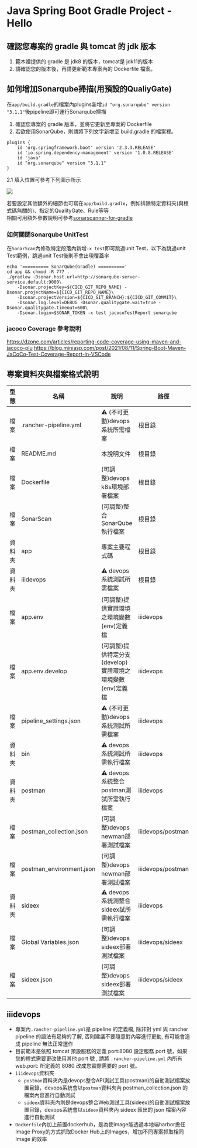 # Java Spring Boot Gradle Project - Hello 
## 確認您專案的 gradle 與 tomcat 的 jdk 版本
1. 範本裡提供的 gradle 是 jdk8 的版本，tomcat是 jdk11的版本
2. 請確認您的版本後，再請更新範本專案內的 Dockerfile 檔案。

## 如何增加Sonarqube掃描(用預設的QualiyGate)
在`app/build.gradle`的檔案內plugins新增`id "org.sonarqube" version "3.1.1"`後pipeline即可運行Sonarqube掃描
1. 確認您專案的 gradle 版本，並將它更新至專案的 Dockerfile
2. 若欲使用SonarQube，則請將下列文字新增至 build.gradle 的檔案裡。
```
plugins {
	id 'org.springframework.boot' version '2.3.3.RELEASE'
	id 'io.spring.dependency-management' version '1.0.8.RELEASE'
	id 'java'
	id "org.sonarqube" version "3.1.1"
}
```
2.1 填入位置可參考下列圖示所示

![](https://i.imgur.com/FZL7uD3.png)

若要設定其他額外的細節也可寫在`app/build.gradle`，例如排除特定資料夾(與程式碼無關的)、指定的QualityGate、Rule等等  
相關可用額外參數說明可參考[sonarscanner-for-gradle](https://docs.sonarqube.org/latest/analysis/scan/sonarscanner-for-gradle/)

### 如何關閉Sonarqube UnitTest
在`SonarScan`內修改特定段落內新增`-x test`即可跳過unit Test，以下為跳過unit Test範例，跳過unit Test後則不會出現覆蓋率
```
echo '========== SonarQube(Gradle) =========='
cd app && chmod -R 777 .
./gradlew -Dsonar.host.url=http://sonarqube-server-service.default:9000\
    -Dsonar.projectKey=${CICD_GIT_REPO_NAME} -Dsonar.projectName=${CICD_GIT_REPO_NAME}\
	-Dsonar.projectVersion=${CICD_GIT_BRANCH}:${CICD_GIT_COMMIT}\
    -Dsonar.log.level=DEBUG -Dsonar.qualitygate.wait=true -Dsonar.qualitygate.timeout=600\
    -Dsonar.login=$SONAR_TOKEN -x test jacocoTestReport sonarqube
```
### jacoco Coverage 參考說明
https://dzone.com/articles/reporting-code-coverage-using-maven-and-jacoco-plu
https://blog.miniasp.com/post/2021/08/11/Spring-Boot-Maven-JaCoCo-Test-Coverage-Report-in-VSCode

## 專案資料夾與檔案格式說明

| 型態 | 名稱 | 說明 | 路徑 |
| --- | --- | --- | --- |
| 檔案 | .rancher-pipeline.yml | :warning: (不可更動)devops系統所需檔案 | 根目錄 |
| 檔案 | README.md | 本說明文件 | 根目錄 |
| 檔案 | Dockerfile | (可調整)devops k8s環境部署檔案 | 根目錄 |
| 檔案 | SonarScan | (可調整)整合SonarQube執行檔案 | 根目錄 |
| 資料夾 | app | 專案主要程式碼 | 根目錄 |
| 資料夾 | iiidevops | :warning: devops系統測試所需檔案 | 根目錄 |
| 檔案 | app.env | (可調整)提供實證環境之環境變數(env)定義檔 | iiidevops |
| 檔案 | app.env.develop | (可調整)提供特定分支(develop)實證環境之環境變數(env)定義檔 | iiidevops |
| 檔案 | pipeline_settings.json | :warning: (不可更動)devops系統測試所需檔案 | iiidevops |
| 資料夾 | bin | :warning: devops系統測試所需執行檔案 | iiidevops |
| 資料夾 | postman | :warning: devops系統整合postman測試所需執行檔案 | iiidevops |
| 檔案 | postman_collection.json | (可調整)devops newman部署測試檔案 | iiidevops/postman |
| 檔案 | postman_environment.json | (可調整)devops newman部署測試檔案 | iiidevops/postman |
| 資料夾 | sideex | :warning: devops系統測整合sideex試所需執行檔案 | iiidevops |
| 檔案 | Global Variables.json | (可調整)devops sideex部署測試檔案 | iiidevops/sideex |
| 檔案 | sideex.json | (可調整)devops sideex部署測試檔案 | iiidevops/sideex |

## iiidevops
* 專案內`.rancher-pipeline.yml`是 pipeline 的定義檔, 除非對 yml 與 rancher pipeline 的語法有足夠的了解, 否則建議不要隨意對內容進行更動, 有可能會造成 pipeline 無法正常運作
* 目前範本是依照 tomcat 預設服務的定義 port:8080 設定服務 port 號，如果您的程式需要更改使用其他 port 號 , 請將 `.rancher-pipeline.yml` 內所有 web.port: 所定義的 8080 改成您實際需要的 port 號。
* `iiidevops`資料夾
  * `postman`資料夾內是devops整合API測試工具(postman)的自動測試檔案放置目錄，devops系統會以`postman`資料夾內 postman_collection.json 的檔案內容進行自動測試
  * `sideex`資料夾內則是devops整合Web測試工具(sideex)的自動測試檔案放置目錄，devops系統會以`sideex`資料夾內 sideex 匯出的 json 檔案內容進行自動測試
* `Dockerfile`內加上前置dockerhub，是為使image能透過本地端harbor擔任Image Proxy的方式抓取Docker Hub上的Images，增加不同專案抓取相同 Image 的效率